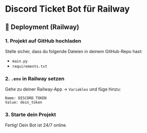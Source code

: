 # Discord Ticket Bot für Railway

## 🚀 Deployment (Railway)

### 1. Projekt auf GitHub hochladen

Stelle sicher, dass du folgende Dateien in deinem GitHub-Repo hast:

- `main.py`
- `requirements.txt`

### 2. `.env` in Railway setzen

Gehe zu deiner Railway-App → `Variables` und füge hinzu:

```
Name: DISCORD_TOKEN
Value: dein_token
```

### 3. Starte dein Projekt

Fertig! Dein Bot ist 24/7 online.

